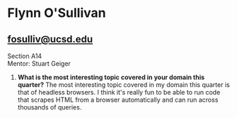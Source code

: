 # Flynn O'Sullivan

## fosulliv@ucsd.edu

Section A14  
Mentor: Stuart Geiger  

1. **What is the most interesting topic covered in your domain this quarter?**
     The most interesting topic covered in my domain this quarter is that of headless browsers. I think it's really fun to be able to run code that scrapes HTML from a browser automatically and can run across thousands of queries.   
